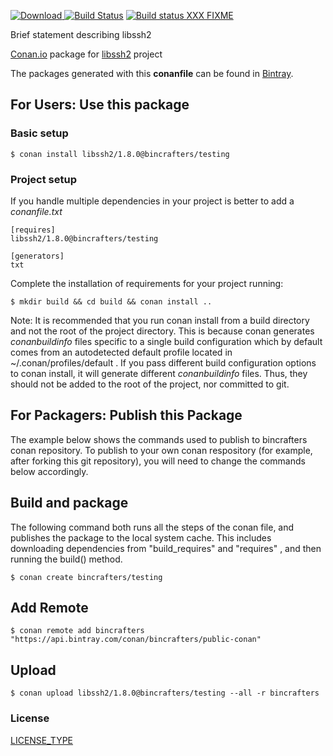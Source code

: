 [ ![Download](https://api.bintray.com/packages/bincrafters/public-conan/libssh2%3Abincrafters/images/download.svg?version=1.8.0%3Atesting) ](https://bintray.com/bincrafters/public-conan/libssh2%3Abincrafters/1.8.0%3Atesting/link)
[![Build Status](https://travis-ci.org/bincrafters/conan-libssh2.svg?branch=testing%2F1.8.0)](https://travis-ci.org/bincrafters/conan-libssh2)
[![Build status XXX FIXME](https://ci.appveyor.com/api/projects/status/XXX?svg=true)](https://ci.appveyor.com/project/BinCrafters/conan-libssh2)

Brief statement describing libssh2

[Conan.io](https://conan.io) package for [libssh2](https://libssh2.org) project

The packages generated with this **conanfile** can be found in [Bintray](https://bintray.com/bincrafters/public-conan/libssh2%3Abincrafters).

## For Users: Use this package

### Basic setup

    $ conan install libssh2/1.8.0@bincrafters/testing
	
### Project setup

If you handle multiple dependencies in your project is better to add a *conanfile.txt*

    [requires]
    libssh2/1.8.0@bincrafters/testing

    [generators]
    txt

Complete the installation of requirements for your project running:

    $ mkdir build && cd build && conan install ..
	
Note: It is recommended that you run conan install from a build directory and not the root of the project directory.  This is because conan generates *conanbuildinfo* files specific to a single build configuration which by default comes from an autodetected default profile located in ~/.conan/profiles/default .  If you pass different build configuration options to conan install, it will generate different *conanbuildinfo* files.  Thus, they should not be added to the root of the project, nor committed to git.

## For Packagers: Publish this Package

The example below shows the commands used to publish to bincrafters conan repository. To publish to your own conan respository (for example, after forking this git repository), you will need to change the commands below accordingly.

## Build and package 

The following command both runs all the steps of the conan file, and publishes the package to the local system cache.  This includes downloading dependencies from "build_requires" and "requires" , and then running the build() method. 

    $ conan create bincrafters/testing

## Add Remote

	$ conan remote add bincrafters "https://api.bintray.com/conan/bincrafters/public-conan"

## Upload

    $ conan upload libssh2/1.8.0@bincrafters/testing --all -r bincrafters
	
### License
[LICENSE_TYPE](https://github.com/someauthor/libssh2/blob/master/LICENSE)
